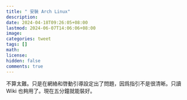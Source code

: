 ```yaml
---
title: " 安裝 Arch Linux"
description: 
date: 2024-04-18T09:26:05+08:00
lastmod: 2024-06-07T14:06:06+08:00
image: 
categories: tweet
tags: []
math: 
license: 
hidden: false
comments: true
---
```


不算太難。只是在網絡和啓動引導設定出了問題，因爲指引不是很清晰。只讀 Wiki 也夠用了。現在五分鐘就能裝好。

